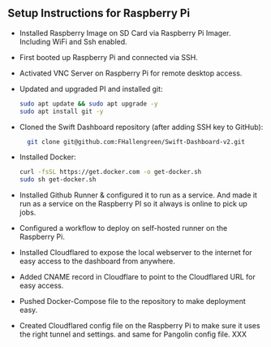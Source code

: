 ## Setup Instructions for Raspberry Pi

- Installed Raspberry Image on SD Card via Raspberry Pi Imager. Including WiFi and Ssh enabled.
- First booted up Raspberry Pi and connected via SSH.
- Activated VNC Server on Raspberry Pi for remote desktop access.
- Updated and upgraded PI and installed git:
  ```bash
  sudo apt update && sudo apt upgrade -y
  sudo apt install git -y
  ```

- Cloned the Swift Dashboard repository (after adding SSH key to GitHub):
  ```bash
    git clone git@github.com:FHallengreen/Swift-Dashboard-v2.git
    ```

- Installed Docker:
    ```bash
    curl -fsSL https://get.docker.com -o get-docker.sh
    sudo sh get-docker.sh
    ```

- Installed Github Runner & configured it to run as a service. And made it run as a service on the Raspberry PI so it always is online to pick up jobs.
- Configured a workflow to deploy on self-hosted runner on the Raspberry Pi.

- Installed Cloudflared to expose the local webserver to the internet for easy access to the dashboard from anywhere.

- Added CNAME record in Cloudflare to point to the Cloudflared URL for easy access.

- Pushed Docker-Compose file to the repository to make deployment easy.
- Created Cloudflared config file on the Raspberry Pi to make sure it uses the right tunnel and settings. and same for Pangolin config file.
XXX